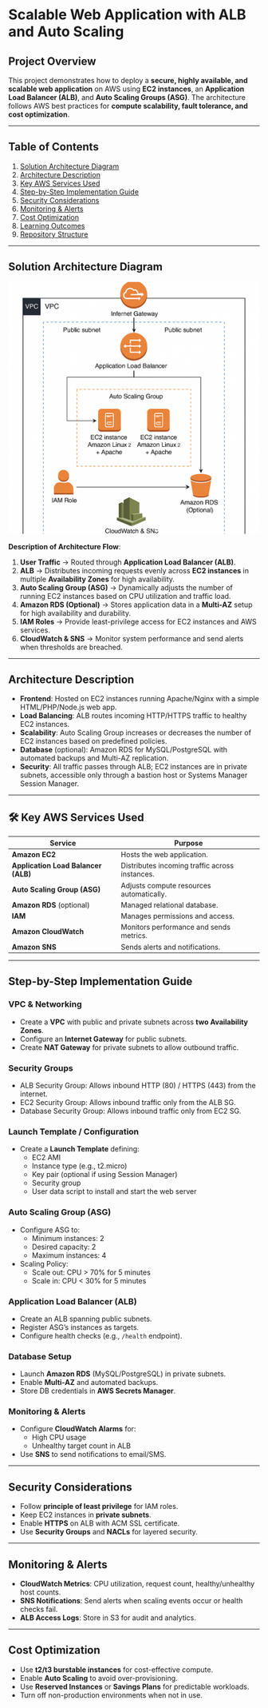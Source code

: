 # Scalable Web Application with ALB and Auto Scaling

## Project Overview
This project demonstrates how to deploy a **secure, highly available, and scalable web application** on AWS using **EC2 instances**, an **Application Load Balancer (ALB)**, and **Auto Scaling Groups (ASG)**. The architecture follows AWS best practices for **compute scalability, fault tolerance, and cost optimization**.

---

## Table of Contents
1. [Solution Architecture Diagram](#-solution-architecture-diagram)
2. [Architecture Description](#-architecture-description)
3. [Key AWS Services Used](#-key-aws-services-used)
4. [Step-by-Step Implementation Guide](#-step-by-step-implementation-guide)
5. [Security Considerations](#-security-considerations)
6. [Monitoring & Alerts](#-monitoring--alerts)
7. [Cost Optimization](#-cost-optimization)
8. [Learning Outcomes](#-learning-outcomes)
9. [Repository Structure](#-repository-structure)

---

## Solution Architecture Diagram
![Solution Architecture](solution-architecture.png)

**Description of Architecture Flow**:
1. **User Traffic** → Routed through **Application Load Balancer (ALB)**.
2. **ALB** → Distributes incoming requests evenly across **EC2 instances** in multiple **Availability Zones** for high availability.
3. **Auto Scaling Group (ASG)** → Dynamically adjusts the number of running EC2 instances based on CPU utilization and traffic load.
4. **Amazon RDS (Optional)** → Stores application data in a **Multi-AZ** setup for high availability and durability.
5. **IAM Roles** → Provide least-privilege access for EC2 instances and AWS services.
6. **CloudWatch & SNS** → Monitor system performance and send alerts when thresholds are breached.

---

## Architecture Description
- **Frontend**: Hosted on EC2 instances running Apache/Nginx with a simple HTML/PHP/Node.js web app.
- **Load Balancing**: ALB routes incoming HTTP/HTTPS traffic to healthy EC2 instances.
- **Scalability**: Auto Scaling Group increases or decreases the number of EC2 instances based on predefined policies.
- **Database** (optional): Amazon RDS for MySQL/PostgreSQL with automated backups and Multi-AZ replication.
- **Security**: All traffic passes through ALB; EC2 instances are in private subnets, accessible only through a bastion host or Systems Manager Session Manager.

---

## 🛠 Key AWS Services Used
| Service | Purpose |
|---------|---------|
| **Amazon EC2** | Hosts the web application. |
| **Application Load Balancer (ALB)** | Distributes incoming traffic across instances. |
| **Auto Scaling Group (ASG)** | Adjusts compute resources automatically. |
| **Amazon RDS** (optional) | Managed relational database. |
| **IAM** | Manages permissions and access. |
| **Amazon CloudWatch** | Monitors performance and sends metrics. |
| **Amazon SNS** | Sends alerts and notifications. |

---

## Step-by-Step Implementation Guide

### VPC & Networking
- Create a **VPC** with public and private subnets across **two Availability Zones**.
- Configure an **Internet Gateway** for public subnets.
- Create **NAT Gateway** for private subnets to allow outbound traffic.

### Security Groups
- ALB Security Group: Allows inbound HTTP (80) / HTTPS (443) from the internet.
- EC2 Security Group: Allows inbound traffic only from the ALB SG.
- Database Security Group: Allows inbound traffic only from EC2 SG.

### Launch Template / Configuration
- Create a **Launch Template** defining:
  - EC2 AMI
  - Instance type (e.g., t2.micro)
  - Key pair (optional if using Session Manager)
  - Security group
  - User data script to install and start the web server

### Auto Scaling Group (ASG)
- Configure ASG to:
  - Minimum instances: 2
  - Desired capacity: 2
  - Maximum instances: 4
- Scaling Policy:
  - Scale out: CPU > 70% for 5 minutes
  - Scale in: CPU < 30% for 5 minutes

### Application Load Balancer (ALB)
- Create an ALB spanning public subnets.
- Register ASG’s instances as targets.
- Configure health checks (e.g., `/health` endpoint).

### Database Setup
- Launch **Amazon RDS** (MySQL/PostgreSQL) in private subnets.
- Enable **Multi-AZ** and automated backups.
- Store DB credentials in **AWS Secrets Manager**.

### Monitoring & Alerts
- Configure **CloudWatch Alarms** for:
  - High CPU usage
  - Unhealthy target count in ALB
- Use **SNS** to send notifications to email/SMS.

---

## Security Considerations
- Follow **principle of least privilege** for IAM roles.
- Keep EC2 instances in **private subnets**.
- Enable **HTTPS** on ALB with ACM SSL certificate.
- Use **Security Groups** and **NACLs** for layered security.

---

## Monitoring & Alerts
- **CloudWatch Metrics**: CPU utilization, request count, healthy/unhealthy host counts.
- **SNS Notifications**: Send alerts when scaling events occur or health checks fail.
- **ALB Access Logs**: Store in S3 for audit and analytics.

---

## Cost Optimization
- Use **t2/t3 burstable instances** for cost-effective compute.
- Enable **Auto Scaling** to avoid over-provisioning.
- Use **Reserved Instances** or **Savings Plans** for predictable workloads.
- Turn off non-production environments when not in use.
